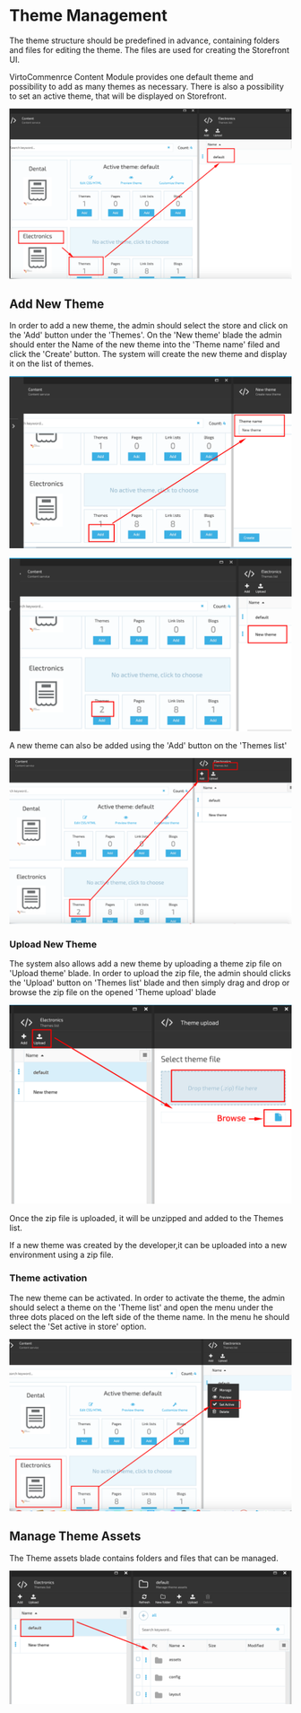 # Theme Management

The theme structure should be predefined in advance, containing folders and files for editing the theme. The files are used for creating the Storefront UI.

VirtoCommenrce Content Module provides one default theme and possibility to add as many themes as necessary. There is also a possibility to set an active theme, that will be displayed on Storefront.

![Theme View](media/screen-theme-view.png)

## Add New Theme

In order to add a new theme, the admin should select the store and click on the 'Add' button under the 'Themes'. On the 'New theme' blade the admin should enter the Name of the new theme into the 'Theme name' filed and click the 'Create' button. The system will create the new theme and display it on the list of themes.

![Add new theme](media/screen-add-new-theme.png)

![New theme](media/screen-new-theme-created.png)

A new theme can also be added using the 'Add' button on the 'Themes list'

![Themes list](media/screen-themes-list.png)

### Upload New Theme

The system also allows add a new theme by uploading a theme zip file on 'Upload theme' blade. In order to upload the zip file, the admin should clicks the 'Upload' button on 'Themes list' blade and then simply drag and drop or browse the zip file on the opened 'Theme upload' blade

![Upload theme](media/screen-upload-theme.png)

Once the zip file is uploaded, it will be unzipped and added to the Themes list.

If a new theme was created by the developer,it can be uploaded into a new environment using a zip file.

### Theme activation

The new theme can be activated. In order to activate the theme, the admin should select a theme on the 'Theme list' and open the menu under the three dots placed on the left side of the theme name. In the menu he should select the 'Set active in store' option.

![Activate theme](media/screen-set-active-theme.png)

## Manage Theme Assets

The Theme assets blade contains folders and files that can be managed. 

![Theme Assets](media/screen-theme-assets.png)
